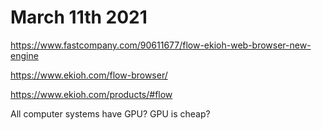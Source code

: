 # March 11th 2021

https://www.fastcompany.com/90611677/flow-ekioh-web-browser-new-engine

https://www.ekioh.com/flow-browser/

https://www.ekioh.com/products/#flow

All computer systems have GPU? GPU is cheap?

